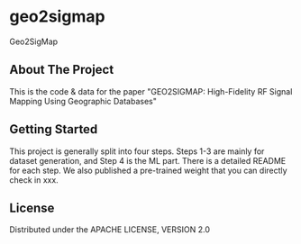 # geo2sigmap
Geo2SigMap


## About The Project
This is the code & data for the paper "GEO2SIGMAP: High-Fidelity RF Signal Mapping Using Geographic Databases"

## Getting Started
This project is generally split into four steps. Steps 1-3 are mainly for dataset generation, and Step 4 is the ML part. There is a detailed README for each step.
We also published a pre-trained weight that you can directly check in xxx.

## License

Distributed under the APACHE LICENSE, VERSION 2.0
